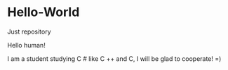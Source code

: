 # Hello-World
Just repository

Hello human!


I am a student studying C # like C ++ and C, I will be glad to cooperate! =)
